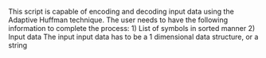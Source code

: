 This script is capable of encoding and decoding input data using the Adaptive 
Huffman technique. The user needs to have the following 
information to complete the process:
    1) List of symbols in sorted manner
    2) Input data
The input input data has to be a 1 dimensional data structure, or a string 